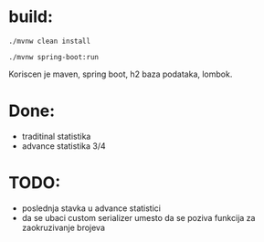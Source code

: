 # build:
```
./mvnw clean install

./mvnw spring-boot:run
```
Koriscen je maven, spring boot, h2 baza podataka, lombok.

# Done:
- traditinal statistika
- advance statistika 3/4

# TODO:
- poslednja stavka u advance statistici
- da se ubaci custom serializer umesto da se poziva funkcija za zaokruzivanje brojeva
